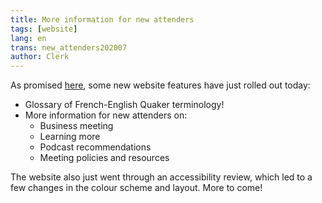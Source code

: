 ```yaml
---
title: More information for new attenders
tags: [website]
lang: en
trans: new_attenders202007
author: Clerk
---
```

As promised [here](/2020/06/11/new-website), some new website features have just rolled out today:
* Glossary of French-English Quaker terminology!
* More information for new attenders on:
  * Business meeting
  * Learning more
  * Podcast recommendations
  * Meeting policies and resources

The website also just went through an accessibility review, which led to a few changes in the colour scheme and layout. More to come!
